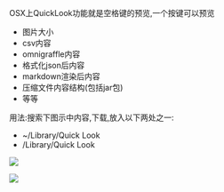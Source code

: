 OSX上QuickLook功能就是空格键的预览,一个按键可以预览

- 图片大小
- csv内容
- omnigraffle内容
- 格式化json后内容
- markdown渲染后内容
- 压缩文件内容结构(包括jar包)
- 等等

用法:搜索下图示中内容,下载,放入以下两处之一:

- ~/Library/Quick Look
- /Library/Quick Look

![](https://o4dyfn0ef.qnssl.com/image/Screen%20Shot%202016-02-28%20at%2000.49.06.png?imageView2/2/h/600)

![](https://o4dyfn0ef.qnssl.com/image/Screen%20Shot%202016-02-28%20at%2000.48.46.png?imageView2/2/h/600)